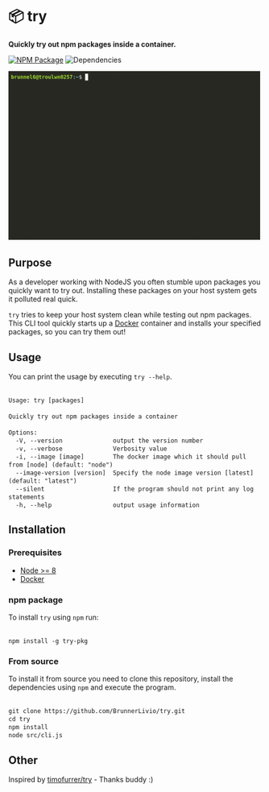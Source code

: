 # :package: try

**Quickly try out npm packages inside a container.**

[![NPM Package](https://badge.fury.io/js/try-pkg.svg)](https://www.npmjs.com/package/try-pkg)
![Dependencies](https://img.shields.io/david/BrunnerLivio/try.svg)

<img src="demo.gif" width="500" alt="Demo animation"/>

## Purpose

As a developer working with NodeJS you often stumble upon packages you quickly want to try out.
Installing these packages on your host system gets it polluted real quick.

`try` tries to keep your host system clean while testing out npm packages.
This CLI tool quickly starts up a [Docker](https://www.docker.com/) container
and installs your specified packages, so you can try them out!

## Usage

You can print the usage by executing `try --help`.

```shell

Usage: try [packages]

Quickly try out npm packages inside a container

Options:
  -V, --version              output the version number
  -v, --verbose              Verbosity value
  -i, --image [image]        The docker image which it should pull from [node] (default: "node")
  --image-version [version]  Specify the node image version [latest] (default: "latest")
  --silent                   If the program should not print any log statements
  -h, --help                 output usage information

```

## Installation

### Prerequisites

- [Node >= 8](https://nodejs.org/en/download/package-manager/)
- [Docker](https://docs.docker.com/install/)

### npm package

To install `try` using `npm` run:

```shell

npm install -g try-pkg

```

### From source

To install it from source you need to clone this repository,
install the dependencies using `npm` and execute the program.

```shell

git clone https://github.com/BrunnerLivio/try.git
cd try
npm install
node src/cli.js

```

## Other

Inspired by [timofurrer/try](https://github.com/TimoFurrer/try) - Thanks buddy :)

